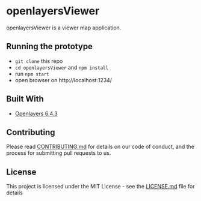 # openlayersViewer

openlayersViewer is a viewer map application.

## Running the prototype

* `git clone` this repo
* `cd openlayersViewer` and `npm install`
* run `npm start`
* open browser on http://localhost:1234/

## Built With

* [Openlayers 6.4.3](https://openlayers.org/)

## Contributing

Please read [CONTRIBUTING.md](https://gist.github.com/PurpleBooth/b24679402957c63ec426) for details on our code of conduct, and the process for submitting pull requests to us.

## License

This project is licensed under the MIT License - see the [LICENSE.md](LICENSE.md) file for details
